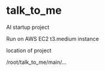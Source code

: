 # talk_to_me

AI startup project 


Run on AWS EC2 t3.medium instance

location of project

/root/talk_to_me/main/...